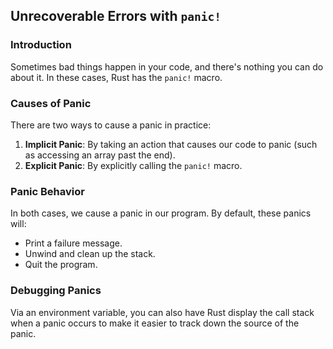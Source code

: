## Unrecoverable Errors with `panic!`

### Introduction

Sometimes bad things happen in your code, and there's nothing you can do about it. In these cases, Rust has the `panic!` macro.

### Causes of Panic

There are two ways to cause a panic in practice:
1. **Implicit Panic**: By taking an action that causes our code to panic (such as accessing an array past the end).
2. **Explicit Panic**: By explicitly calling the `panic!` macro.

### Panic Behavior

In both cases, we cause a panic in our program. By default, these panics will:
- Print a failure message.
- Unwind and clean up the stack.
- Quit the program.

### Debugging Panics

Via an environment variable, you can also have Rust display the call stack when a panic occurs to make it easier to track down the source of the panic.
